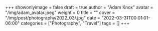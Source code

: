 +++
showonlyimage = false
draft = true
author = "Adam Knox"
avatar = "/img/adam_avatar.jpeg"
weight = 0
title = ""
cover = "/img/post/photography/2022_03/.jpg"
date = "2022-03-31T00:01:01-06:00"
categories = ["Photography", "Travel"]
tags = []
+++
<!--more-->
